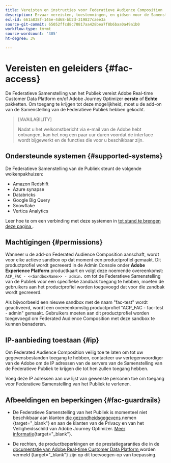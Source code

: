 ```yaml
---
title: Vereisten en instructies voor Federatieve Audience Composition
description: Ervaar vereisten, toestemmingen, en gidsen voor de Samenstelling van de Publiek van de Federatieve
exl-id: 661a838f-146e-4d68-bb2d-319827caee3a
source-git-commit: 65052ffcd8c70817aa428bea7f8b6baa0a49a1b0
workflow-type: tm+mt
source-wordcount: '305'
ht-degree: 3%

---
```


# Vereisten en geleiders {#fac-access}

De Federatieve Samenstelling van het Publiek vereist Adobe Real-time Customer Data Platform en/of Adobe Journey Optimizer **eerste** of **Echte** pakketten. Om toegang te krijgen tot deze mogelijkheid, moet u de add-on van de Samenstelling van de Federatieve Publiek hebben gekocht.

>[!AVAILABILITY]
>
>Nadat u het welkomstbericht via e-mail van de Adobe hebt ontvangen, kan het nog een paar uur duren voordat de interface wordt bijgewerkt en de functies die voor u beschikbaar zijn.

## Ondersteunde systemen {#supported-systems}

De Federatieve Samenstelling van de Publiek steunt de volgende wolkenpakhuizen:

* Amazon Redshift
* Azure synapse
* Databricks
* Google Big Query
* Snowflake
* Vertica Analytics

Leer hoe te om een verbinding met deze systemen in [ tot stand te brengen deze pagina ](../connections/connections.md).

## Machtigingen {#permissions}

Wanneer u de add-on Federated Audience Composition aanschaft, wordt voor elke actieve sandbox op dat moment een productprofiel gemaakt. Dit productprofiel wordt gecreeerd in de Admin Console onder **Adobe Experience Platform** productkaart en volgt deze noemende overeenkomst: `ACP_FAC - <<SandboxName>> - admin.` om tot de Federatieve Samenstelling van de Publiek voor een specifieke zandbak toegang te hebben, moeten de gebruikers aan het productprofiel worden toegevoegd dat voor die zandbak wordt gecreeerd.

Als bijvoorbeeld een nieuwe sandbox met de naam &quot;fac-test&quot; wordt geactiveerd, wordt een overeenkomstig productprofiel &quot;ACP_FAC - fac-test - admin&quot; gemaakt. Gebruikers moeten aan dit productprofiel worden toegevoegd om Federated Audience Composition met deze sandbox te kunnen benaderen.

## IP-aanbieding toestaan {#ip}

Om Federated Audience Composition veilig toe te laten om tot uw gegevensbestanden toegang te hebben, contacteer uw vertegenwoordiger van de Adobe om de IP adressen van de servers van de Samenstelling van de Federatieve Publiek te krijgen die tot hen zullen toegang hebben.

Voeg deze IP adressen aan uw lijst van gewenste personen toe om toegang voor Federatieve Samenstelling van het Publiek te verlenen.

## Afbeeldingen en beperkingen {#fac-guardrails}

* De Federatieve Samenstelling van het Publiek is momenteel niet beschikbaar aan klanten [ die gezondheidsgegevens ](https://experienceleague.adobe.com/en/docs/events/customer-data-management-voices-recordings/governance/healthcare-shield) nemen {target="_blank"} en aan de klanten van de Privacy en van het Veiligheidsschild van Adobe Journey Optimizer. [Meer informatie](https://experienceleague.adobe.com/en/docs/journey-optimizer/using/audiences-profiles-identities/audiences/about-audiences){target="_blank"}.

<!--
* Federated Audience Composition is compatible with Privacy & Security Shield and can be used in all verticals except for healthcare industries. Currently, Federated Audience Composition cannot be licensed to customers looking to ingest health data. [Learn more](https://experienceleague.adobe.com/en/docs/events/customer-data-management-voices-recordings/governance/healthcare-shield){target="_blank"}-->

* De rechten, de productbeperkingen en de prestatiegaranties die in de [ documentatie van Adobe Real-time Customer Data Platform ](https://experienceleague.adobe.com/en/docs/experience-platform/profile/guardrails) worden vermeld {target="_blank"} zijn op dit toe:voegen-op van toepassing.
